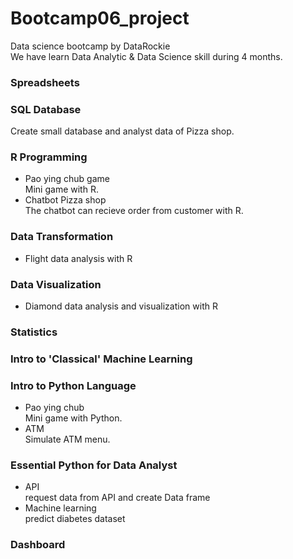 # Bootcamp06_project
Data science bootcamp by DataRockie <br>
We have learn Data Analytic & Data Science skill during 4 months.


<h3> Spreadsheets </h3>

<h3> SQL Database </h3>
    Create small database and analyst data of Pizza shop.
    
<h3> R Programming </h3>
  <ul>
    <li>
      Pao ying chub game
    </li>
      Mini game with R. 
    <li>
      Chatbot Pizza shop
    </li>
      The chatbot can recieve order from customer with R.
  </ul>
  
<h3> Data Transformation </h3>
    <ul> 
        <li>
        Flight data analysis with R
        </li>
    </ul>

<h3> Data Visualization </h3>
    <ul>
        <li>
        Diamond data analysis and visualization with R
        </li>
    </ul>

<h3> Statistics </h3>
<h3> Intro to 'Classical' Machine Learning </h3>
<h3> Intro to Python Language </h3>
    <ul>
        <li>
        Pao ying chub
        </li>
        Mini game with Python.
        <li>
        ATM
        </li>
        Simulate ATM menu.
    </ul>
<h3> Essential Python for Data Analyst </h3>
    <ul>
        <li>
        API
        </li>
        request data from API and create Data frame
        <li>
        Machine learning
        </li>
        predict diabetes dataset
    </ul>
<h3> Dashboard </h3>


